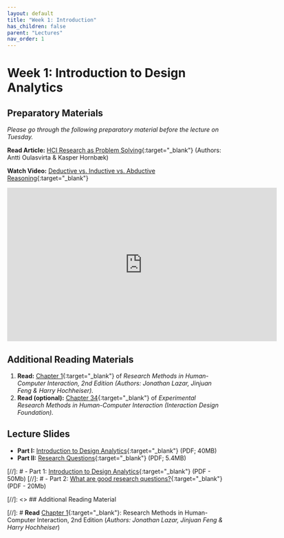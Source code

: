 ```yaml
---
layout: default
title: "Week 1: Introduction"
has_children: false
parent: "Lectures"
nav_order: 1
---
```


# Week 1: Introduction to Design Analytics

## Preparatory Materials

_Please go through the following preparatory material before the lecture on Tuesday._

**Read Article:** [HCI Research as Problem Solving](https://brightspace.tudelft.nl/content/enforced/500425-IOB6-E8+2022+3/HCI%20Research%20as%20Problem%20Solving.pdf?_&d2lSessionVal=P9N0bFGpKFCKXseFv7jM9li0K&ou=500425){:target="\_blank"} (Authors: Antti Oulasvirta & Kasper Hornbæk)

**Watch Video:** [Deductive vs. Inductive vs. Abductive Reasoning](https://youtu.be/jX3OXwpEpl8){:target="\_blank"}

<iframe width="627" height="357" src="https://www.youtube.com/embed/jX3OXwpEpl8?si=1fMary-zhEaWy7-T" title="Deductive vs Inductive vs Abductive Reasoning | LiveScience" frameborder="0" allow="accelerometer; autoplay; clipboard-write; encrypted-media; gyroscope; picture-in-picture; web-share" allowfullscreen></iframe>

## Additional Reading Materials

1.  **Read:** [Chapter 1](https://brightspace.tudelft.nl/content/enforced/596488-IOB6-E8+2023+3/HCI-Book/Chapter-1---Introduction-to-HCI-r_2017_Research-Methods-in-Human-Computer-In.pdf?isCourseFile=true&ou=596488){:target="\_blank"} of _Research Methods in Human-Computer Interaction, 2nd Edition (Authors: Jonathan Lazar, Jinjuan Feng & Harry Hochheiser)._
2.  **Read (optional):** [Chapter 34](https://www.interaction-design.org/literature/book/the-encyclopedia-of-human-computer-interaction-2nd-ed/experimental-methods-in-human-computer-interaction){:target="\_blank"} of _Experimental Research Methods in Human-Computer Interaction (Interaction Design Foundation)._

## Lecture Slides

-   **Part I:** [Introduction to Design Analytics](https://brightspace.tudelft.nl/content/enforced/596488-IOB6-E8+2023+3/Week%201/Lecture/24-01-1-Introduction.pdf?isCourseFile=true&ou=596488){:target="\_blank"} (PDF; 40MB)
-   **Part II:** [Research Questions](https://brightspace.tudelft.nl/content/enforced/596488-IOB6-E8+2023+3/Week%201/Lecture/24-01-2-Research-Questions.pdf?isCourseFile=true&ou=596488){:target="\_blank"} (PDF; 5.4MB)

[//]: # - Part 1: [Introduction to Design Analytics]({{site.baseurl}}/assets/slides/23-01-1-Introduction.pdf){:target="\_blank"} (PDF - 50Mb)
[//]: # - Part 2: [What are good research questions?]({{site.baseurl}}/assets/slides/23-01-2-Research-Questions.pdf){:target="\_blank"} (PDF - 20Mb)

[//]: <> ## Additional Reading Material

[//]: # **Read** [Chapter 1](https://brightspace.tudelft.nl/content/enforced/500425-IOB6-E8+2022+3/Chapter-1---Introduction-to-HCI-r_2017_Research-Methods-in-Human-Computer-In.pdf?_&d2lSessionVal=P9N0bFGpKFCKXseFv7jM9li0K&ou=500425){:target="\_blank"}: Research Methods in Human-Computer Interaction, 2nd Edition (_Authors: Jonathan Lazar, Jinjuan Feng & Harry Hochheiser_)
